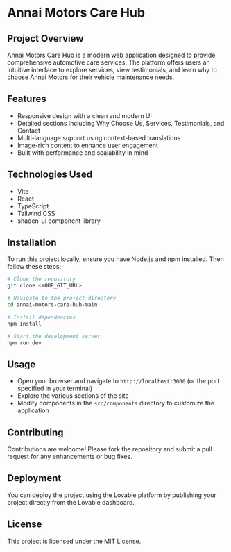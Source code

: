 # Annai Motors Care Hub

## Project Overview

Annai Motors Care Hub is a modern web application designed to provide comprehensive automotive care services. The platform offers users an intuitive interface to explore services, view testimonials, and learn why to choose Annai Motors for their vehicle maintenance needs.

## Features

- Responsive design with a clean and modern UI
- Detailed sections including Why Choose Us, Services, Testimonials, and Contact
- Multi-language support using context-based translations
- Image-rich content to enhance user engagement
- Built with performance and scalability in mind

## Technologies Used

- Vite
- React
- TypeScript
- Tailwind CSS
- shadcn-ui component library

## Installation

To run this project locally, ensure you have Node.js and npm installed. Then follow these steps:

```bash
# Clone the repository
git clone <YOUR_GIT_URL>

# Navigate to the project directory
cd annai-motors-care-hub-main

# Install dependencies
npm install

# Start the development server
npm run dev
```

## Usage

- Open your browser and navigate to `http://localhost:3000` (or the port specified in your terminal)
- Explore the various sections of the site
- Modify components in the `src/components` directory to customize the application

## Contributing

Contributions are welcome! Please fork the repository and submit a pull request for any enhancements or bug fixes.

## Deployment

You can deploy the project using the Lovable platform by publishing your project directly from the Lovable dashboard.

## License

This project is licensed under the MIT License.